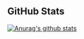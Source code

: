 ## GitHub Stats
[![Anurag's github stats](https://github-readme-stats.vercel.app/api?username=rav4s&theme=cobalt&show_icons=true)](https://github.com/anuraghazra/github-readme-stats)
